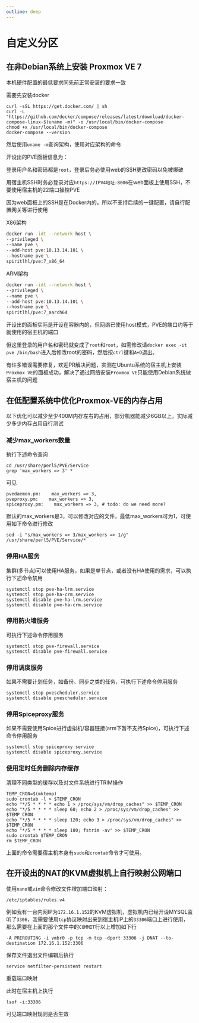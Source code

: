 ```yaml
---
outline: deep
---
```


# 自定义分区

## 在非Debian系统上安装 Proxmox VE 7

本机硬件配置的最低要求同先前正常安装的要求一致

需要先安装docker

```
curl -sSL https://get.docker.com/ | sh
curl -L "https://github.com/docker/compose/releases/latest/download/docker-compose-linux-$(uname -m)" -o /usr/local/bin/docker-compose
chmod +x /usr/local/bin/docker-compose
docker-compose --version
```

然后使用```uname -m```查询架构，使用对应架构的命令

开设出的PVE面板信息为：

登录用户名和密码都是```root```，登录后务必使用web的SSH更改密码以免被爆破

用宿主机SSH时务必登录对应```https://IPV4地址:8006```在web面板上使用SSH，不要使用宿主机的22端口操控PVE

因为web面板上的SSH是在Docker内的，所以不支持后续的一键配置，请自行配置网关等进行使用

X86架构

```bash
docker run -idt --network host \
--privileged \
--name pve \
--add-host pve:10.13.14.101 \
--hostname pve \
spiritlhl/pve:7_x86_64
```

ARM架构

```bash
docker run -idt --network host \
--privileged \
--name pve \
--add-host pve:10.13.14.101 \
--hostname pve \
spiritlhl/pve:7_aarch64
```

开设出的面板实际是开设在容器内的，但网络已使用host模式，PVE的端口约等于就使用的宿主机的端口

但这里登录的用户名和密码就变成了```root```和```root```，如需修改请```docker exec -it pve /bin/bash```进入后修改root的密码，然后按```ctrl```键和```A+D```退出。

有许多错误需要修复，欢迎PR解决问题，实测在Ubuntu系统的宿主机上安装```Proxmox VE```的面板成功，解决了通过网络安装```Proxmox VE```只能使用Debian系统做宿主机的问题

## 在低配置系统中优化Proxmox-VE的内存占用

以下优化可以减少至少400M内存左右的占用，部分机器能减少6GB以上，实际减少多少内存占用自行测试

### 减少max_workers数量

执行下述命令查询

```
cd /usr/share/perl5/PVE/Service
grep 'max_workers => 3' *
```

可见

```
pvedaemon.pm:    max_workers => 3,
pveproxy.pm:    max_workers => 3,
spiceproxy.pm:    max_workers => 3, # todo: do we need more?
```

默认的max_workers是3，可以修改对应的文件，最低max_workers可为1，可使用如下命令进行修改

```
sed -i "s/max_workers => 3/max_workers => 1/g" /usr/share/perl5/PVE/Service/*
```

### 停用HA服务

集群(多节点)可以使用HA服务，如果是单节点，或者没有HA使用的需求，可以执行下述命令禁用

```
systemctl stop pve-ha-lrm.service 
systemctl stop pve-ha-crm.service 
systemctl disable pve-ha-lrm.service 
systemctl disable pve-ha-crm.service 
```

### 停用防火墙服务

可执行下述命令停用服务

```
systemctl stop pve-firewall.service 
systemctl disable pve-firewall.service 
```

### 停用调度服务

如果不需要计划任务，如备份、同步之类的任务，可执行下述命令停用服务

```
systemctl stop pvescheduler.service
systemctl disable pvescheduler.service
```

### 停用Spiceproxy服务

如果不需要使用Spice进行虚拟机/容器链接(arm下暂不支持Spice)，可执行下述命令停用服务

```
systemctl stop spiceproxy.service 
systemctl disable spiceproxy.service 
```

### 使用定时任务删除内存缓存

清理不同类型的缓存以及对文件系统进行TRIM操作

```shell
TEMP_CRON=$(mktemp)
sudo crontab -l > $TEMP_CRON
echo "*/5 * * * * echo 1 > /proc/sys/vm/drop_caches" >> $TEMP_CRON
echo "*/5 * * * * sleep 60; echo 2 > /proc/sys/vm/drop_caches" >> $TEMP_CRON
echo "*/5 * * * * sleep 120; echo 3 > /proc/sys/vm/drop_caches" >> $TEMP_CRON
echo "*/5 * * * * sleep 180; fstrim -av" >> $TEMP_CRON
sudo crontab $TEMP_CRON
rm $TEMP_CRON
```

上面的命令需要宿主机本身有```sudo```和```crontab```命令才可使用。

## 在开设出的NAT的KVM虚拟机上自行映射公网端口

使用```nano```或```vim```命令修改文件增加端口映射：

```
/etc/iptables/rules.v4
```

例如我有一台内网IP为```172.16.1.152```的KVM虚拟机，虚拟机内已经开设MYSQL监听了```3306```，我需要使用```tcp```协议映射出来到宿主机IP上的```33306```端口上进行使用，那么需要在上面的那个文件中的```COMMIT```行以上增加如下行

```
-A PREROUTING -i vmbr0 -p tcp -m tcp -dport 33306 -j DNAT --to-destination 172.16.1.152:3306
```

保存文件退出文件编辑后执行

```
service netfilter-persistent restart
```

重载端口映射

此时在宿主机上执行

```
lsof -i:33306
```

可见端口映射规则是否生效
